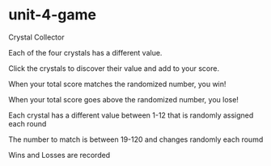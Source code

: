 # unit-4-game

Crystal Collector 

Each of the four crystals has a different value.


Click the crystals to discover their value and add to your score.


When your total score matches the randomized number, you win!


When your total score goes above the randomized number, you lose!

Each crystal has a different value between 1-12 that is randomly assigned each round

The number to match is between 19-120 and changes randomly each roumd

Wins and Losses are recorded